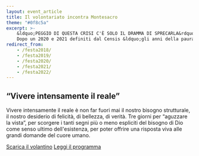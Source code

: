 ```yaml
---
layout: event_article
title: Il volontariato incontra Montesacro
theme: "#0f8c5a"
excerpt: >-
    &ldquo;PEGGIO DI QUESTA CRISI C'È SOLO IL DRAMMA DI SPRECARLA&rdquo; (Papa Francesco)
    Dopo un 2020 e 2021 definiti dal Censis &ldquo;gli anni della paura nera&rdquo;, abbiamo bisogno di incontrare gente per cui il desiderio di vita si rianima, per cui &ldquo;speranza&rdquo; non è una parola piena di futuro ma di presente. In questa edizione ascolteremo persone che guardano al domani con la certezza che niente finisce in niente, non per una propria forza, ma per un incontro.
redirect_from:
    - /festa2018/
    - /festa2019/
    - /festa2020/
    - /festa2021/
    - /festa2022/
---
```

## &ldquo;Vivere intensamente il reale&rdquo;

Vivere intensamente il reale è non far fuori mai il nostro bisogno strutturale, il nostro
desiderio di felicità, di bellezza, di verità. Tre giorni per &ldquo;aguzzare la vista&rdquo;,
per scorgere i tanti segni più o meno espliciti del bisogno di Dio come senso ultimo
dell'esistenza, per poter offrire una risposta viva alle grandi domande del cuore umano.

<nav class="inline-navbar">
    <a download href="volontariato_montesacro_2022.pdf">Scarica il volantino</a>
    <a href="programma">Leggi il programma</a>
</nav>
